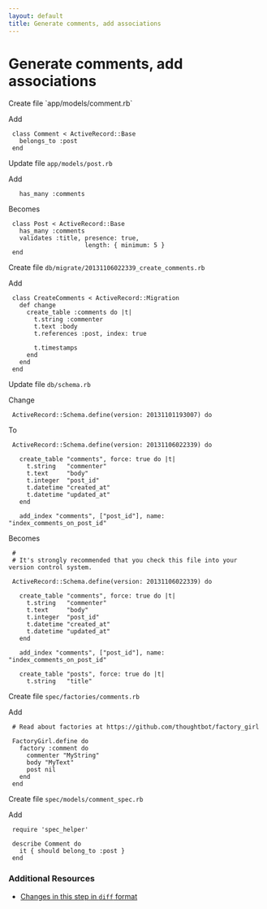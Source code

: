 ```yaml
---
layout: default
title: Generate comments, add associations
---
```


<h1 id="main">Generate comments, add associations</h1>
Create file `app/models/comment.rb`

Add
<pre><code> class Comment &lt; ActiveRecord::Base
   belongs_to :post
 end</code></pre>


Update file `app/models/post.rb`

Add
<pre><code>   has_many :comments</code></pre>


Becomes
<pre><code> class Post &lt; ActiveRecord::Base
   has_many :comments
   validates :title, presence: true,
                     length: { minimum: 5 }
 end
</code></pre>


Create file `db/migrate/20131106022339_create_comments.rb`

Add
<pre><code> class CreateComments &lt; ActiveRecord::Migration
   def change
     create_table :comments do |t|
       t.string :commenter
       t.text :body
       t.references :post, index: true
&nbsp;
       t.timestamps
     end
   end
 end</code></pre>


Update file `db/schema.rb`

Change
<pre><code> ActiveRecord::Schema.define(version: 20131101193007) do</code></pre>


To
<pre><code> ActiveRecord::Schema.define(version: 20131106022339) do
&nbsp;
   create_table &quot;comments&quot;, force: true do |t|
     t.string   &quot;commenter&quot;
     t.text     &quot;body&quot;
     t.integer  &quot;post_id&quot;
     t.datetime &quot;created_at&quot;
     t.datetime &quot;updated_at&quot;
   end
&nbsp;
   add_index &quot;comments&quot;, [&quot;post_id&quot;], name: &quot;index_comments_on_post_id&quot;</code></pre>


Becomes
<pre><code> #
 # It&#39;s strongly recommended that you check this file into your version control system.
&nbsp;
 ActiveRecord::Schema.define(version: 20131106022339) do
&nbsp;
   create_table &quot;comments&quot;, force: true do |t|
     t.string   &quot;commenter&quot;
     t.text     &quot;body&quot;
     t.integer  &quot;post_id&quot;
     t.datetime &quot;created_at&quot;
     t.datetime &quot;updated_at&quot;
   end
&nbsp;
   add_index &quot;comments&quot;, [&quot;post_id&quot;], name: &quot;index_comments_on_post_id&quot;
&nbsp;
   create_table &quot;posts&quot;, force: true do |t|
     t.string   &quot;title&quot;
</code></pre>


Create file `spec/factories/comments.rb`

Add
<pre><code> # Read about factories at https://github.com/thoughtbot/factory_girl
&nbsp;
 FactoryGirl.define do
   factory :comment do
     commenter &quot;MyString&quot;
     body &quot;MyText&quot;
     post nil
   end
 end</code></pre>


Create file `spec/models/comment_spec.rb`

Add
<pre><code> require &#39;spec_helper&#39;
&nbsp;
 describe Comment do
   it { should belong_to :post }
 end</code></pre>



### Additional Resources

* [Changes in this step in `diff` format](https://github.com/stevenhallen/rails_getting_started_bdd/commit/e7e2e249c6a10b25740a84f57eed908198df43ed)

